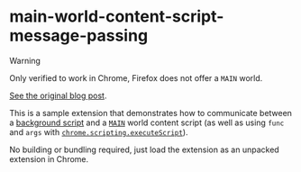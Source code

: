 # main-world-content-script-message-passing

> [!WARNING]
> Only verified to work in Chrome, Firefox does not offer a `MAIN` world.

[See the original blog post](https://theo.lol/chrome/extensions/content-scripts/message-passing/2024/01/29/content-script-messaging.html).

This is a sample extension that demonstrates how to communicate between a [background script](https://developer.mozilla.org/en-US/docs/Mozilla/Add-ons/WebExtensions/Background_scripts) and a [`MAIN`](https://developer.chrome.com/docs/extensions/reference/api/scripting#type-ExecutionWorld) world content script (as well as using `func` and `args` with [`chrome.scripting.executeScript`](https://developer.chrome.com/docs/extensions/reference/api/scripting#method-executeScript)).

No building or bundling required, just load the extension as an unpacked extension in Chrome.

